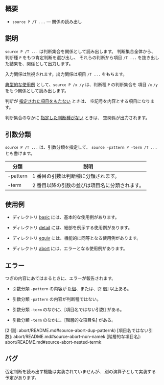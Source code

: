 
概要
------------------------------------------------------------------

* `source P /T ...` — 関係の読み出し

説明
------------------------------------------------------------------

`source P /T ...` は判断集合を関係として読み出します。
判断集合全体から、判断種 `P` をもつ肯定判断を選び出し、
それらの判断から項目 `/T ...` を抜き出した結果を、関係として出力します。

入力関係は無視されます。出力関係は項目 `/T ...` をもちます。

[典型的な使用例] として、`source P /x /y` は、判断種 `P` の判断集合を
項目 `/x` `/y` をもつ関係として読み出します。

判断が [指定された項目をもたない] ときは、
空記号を内容とする項目になります。

判断集合のなかに [指定した判断種がない] ときは、
空関係が出力されます。

[典型的な使用例]:           basic/README.md#source-basic-full-termsk
[指定された項目をもたない]: basic/README.md#source-basic-ragged-judgesk
[指定した判断種がない]:     basic/README.md#source-basic-emptyk

引数分類
------------------------------------------------------------------

`source P /T ...` は、引数分類を指定して、
`source -pattern P -term /T ...` とも書けます。

| 分類     | 説明 |
|----------|------|
| -pattern | 1 番目の引数は判断種に分類されます。 |
| -term    | 2 番目以降の引数の並びは項目名に分類されます。 |

使用例
------------------------------------------------------------------

* ディレクトリ [basic](basic) には、基本的な使用例があります。

* ディレクトリ [detail](detail) には、細部を例示する使用例があります。

* ディレクトリ [equiv](equiv) には、機能的に同等となる使用例があります。

* ディレクトリ [abort](abort) には、エラーとなる使用例があります。

エラー
------------------------------------------------------------------

つぎの内容にあてはまるときに、エラーが報告されます。

* 引数分類 `-pattern` の内容が [0 個]、または、[2 個] 以上ある。

* 引数分類 `-pattern` の内容が判断種ではない。

* 引数分類 `-term` のなかに、[項目名ではない引数] がある。

* 引数分類 `-term` のなかに、[階層的な項目名] がある。

[0 個]:                     abort/README.md#source-abort-no-patternk
[2 個]:                     abort/README.md#source-abort-dup-patternk)
[項目名ではない引数]:       abort/README.md#source-abort-non-namek
[階層的な項目名]:           abort/README.md#source-abort-nested-termk

バグ
------------------------------------------------------------------

否定判断を読み出す機能は実装されていませんが、
別の演算子として実装する予定があります。


